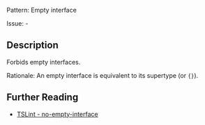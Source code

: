 Pattern: Empty interface

Issue: -

## Description

Forbids empty interfaces.  
  
Rationale: An empty interface is equivalent to its supertype (or `{}`).

## Further Reading

* [TSLint - no-empty-interface](https://palantir.github.io/tslint/rules/no-empty-interface)